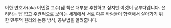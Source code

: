 이한 변호사(aka 이민열 교수)님 책은 대부분 추천하고 싶지만 이것이 공부다입니다. 윤리라는 답 없고 주관적으로 보이는 세계에서 서로 다른 사람들이 협력해서 살아가기 위한 민주적 원리와 논증 방식, 공부법을 알려줍니다.
